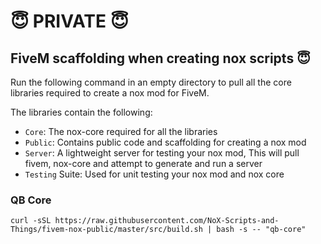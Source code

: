 # 😇 PRIVATE 😇

## FiveM scaffolding when creating nox scripts 😇

Run the following command in an empty directory to pull all the core libraries required to create a nox mod for FiveM.

The libraries contain the following:

- `Core`: The nox-core required for all the libraries
- `Public`: Contains public code and scaffolding for creating a nox mod
- `Server`: A lightweight server for testing your nox mod, This will pull fivem, nox-core and attempt to generate and run a server
- `Testing` Suite: Used for unit testing your nox mod and nox core

### QB Core
```
curl -sSL https://raw.githubusercontent.com/NoX-Scripts-and-Things/fivem-nox-public/master/src/build.sh | bash -s -- "qb-core"
```

